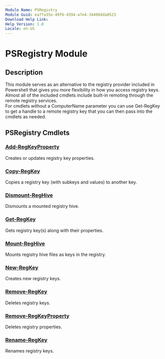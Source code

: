 ```yaml
---
Module Name: PSRegistry
Module Guid: ea7fa35e-49f6-4594-a7e4-344984da0523
Download Help Link:
Help Version: 1.0
Locale: en-US
---
```


# PSRegistry Module
## Description
This module serves as an alternative to the registry provider included in Powershell that gives you more flexibility in how you access registry keys.  
Almost all of the included cmdlets include built-in remoting through the remote registry services.  
For cmdlets without a ComputerName parameter you can use Get-RegKey to get a handle to a remote registry key that you can then pass into the cmdlets as needed.

## PSRegistry Cmdlets
### [Add-RegKeyProperty](Add-RegKeyProperty.md)
Creates or updates registry key properties.

### [Copy-RegKey](Copy-RegKey.md)
Copies a registry key (with subkeys and values) to another key.

### [Dismount-RegHive](Dismount-RegHive.md)
Dismounts a mounted registry hive.

### [Get-RegKey](Get-RegKey.md)
Gets registry key(s) along with their properties.

### [Mount-RegHive](Mount-RegHive.md)
Mounts registry hive files as keys in the registry.

### [New-RegKey](New-RegKey.md)
Creates new registry keys.

### [Remove-RegKey](Remove-RegKey.md)
Deletes registry keys.

### [Remove-RegKeyProperty](Remove-RegKeyProperty.md)
Deletes registry properties.

### [Rename-RegKey](Rename-RegKey.md)
Renames registry keys.
